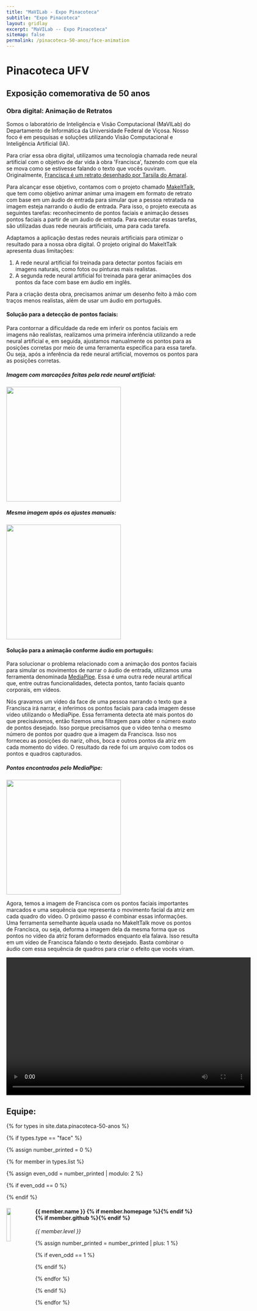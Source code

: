 ```yaml
---
title: "MaVILab - Expo Pinacoteca"
subtitle: "Expo Pinacoteca"
layout: gridlay
excerpt: "MaVILab -- Expo Pinacoteca"
sitemap: false
permalink: /pinacoteca-50-anos/face-animation
---
```


# Pinacoteca UFV
## Exposição comemorativa de 50 anos
### Obra digital: Animação de Retratos

Somos o laboratório de Inteligência e Visão Computacional (MaVILab) do Departamento de Informática da Universidade Federal de Viçosa. Nosso foco é em pesquisas e soluções utilizando Visão Computacional e Inteligência Artificial (IA).  

Para criar essa obra digital, utilizamos uma tecnologia chamada rede neural artificial com o objetivo de dar vida à obra 'Francisca', fazendo com que ela se mova como se estivesse falando o texto que vocês ouviram. Originalmente, [Francisca é um retrato desenhado por Tarsila do Amaral](https://www.dac.ufv.br/sem-categoria/ufv-semana-de-arte-moderna-tarsila-do-amaral/).

Para alcançar esse objetivo, contamos com o projeto chamado [MakeItTalk](https://people.umass.edu/~yangzhou/MakeItTalk/), que tem como objetivo animar animar uma imagem em formato de retrato com base em um áudio de entrada para simular que a pessoa retratada na imagem esteja narrando o áudio de entrada. Para isso, o projeto executa as seguintes tarefas: reconhecimento de pontos faciais e animação desses pontos faciais a partir de um áudio de entrada. Para executar essas tarefas, são utilizadas duas rede neurais artificiais, uma para cada tarefa.

Adaptamos a aplicação destas redes neurais artificiais para otimizar o resultado para a nossa obra digital. O projeto original do MakeItTalk apresenta duas limitações:

1. A rede neural artificial foi treinada para detectar pontos faciais em imagens naturais, como fotos ou pinturas mais realistas.
2. A segunda rede neural artificial foi treinada para gerar animações dos pontos da face com base em áudio em inglês.

Para a criação desta obra, precisamos animar um desenho feito à mão com traços menos realistas, além de usar um áudio em português.

#### Solução para a detecção de pontos faciais: 

Para contornar a dificuldade da rede em inferir os pontos faciais em imagens não realistas, realizamos uma primeira inferência utilizando a rede neural artificial e, em seguida, ajustamos manualmente os pontos para as posições corretas por meio de uma ferramenta específica para essa tarefa. Ou seja, após a inferência da rede neural artificial, movemos os pontos para as posições corretas.


##### Imagem com marcações feitas pela rede neural artificial: 

<img src="{{ site.url }}{{ site.baseurl }}/images/pinacoteca-50-anos/face/Captura.png"  height="300px" />

##### Mesma imagem após os ajustes manuais:

<img src="{{ site.url }}{{ site.baseurl }}/images/pinacoteca-50-anos/face/Captura_filtrado.png"  height="300px" />


#### Solução para a animação conforme áudio em português: 

Para solucionar o problema relacionado com a animação dos pontos faciais para simular os movimentos de narrar o áudio de entrada, utilizamos uma ferramenta denominada [MediaPipe](https://developers.google.com/mediapipe/solutions/vision/pose_landmarker). Essa é uma outra rede neural artifical que, entre outras funcionalidades, detecta pontos, tanto faciais quanto corporais, em vídeos.

Nós gravamos um vídeo da face de uma pessoa narrando o texto que a Francisca irá narrar, e inferimos os pontos faciais para cada imagem desse vídeo utilizando o MediaPipe. Essa ferramenta detecta até mais pontos do que precisávamos, então fizemos uma filtragem para obter o número exato de pontos desejado. Isso porque precisamos que o video tenha o mesmo número de pontos por quadro que a imagem da Francisca. Isso nos forneceu as posições do nariz, olhos, boca e outros pontos da atriz em cada momento do vídeo. O resultado da rede foi um arquivo com todos os pontos e quadros capturados.

##### Pontos encontrados pelo MediaPipe:

<img src="{{ site.url }}{{ site.baseurl }}/images/pinacoteca-50-anos/face/PontosMulher.png"  height="300px" />

Agora, temos a imagem de Francisca com os pontos faciais importantes marcados e uma sequência que representa o movimento facial da atriz em cada quadro do vídeo. O próximo passo é combinar essas informações. Uma ferramenta semelhante àquela usada no MakeItTalk move os pontos de Francisca, ou seja, deforma a imagem dela da mesma forma que os pontos no vídeo da atriz foram deformados enquanto ela falava. Isso resulta em um vídeo de Francisca falando o texto desejado. Basta combinar o áudio com essa sequência de quadros para criar o efeito que vocês viram.

<video width="640" height="360" controls>
  <source src="{{ site.url }}{{ site.baseurl }}/images/pinacoteca-50-anos/face/video.mp4" type="video/mp4">
</video>



<div class="row"  style="margin-left:0px;">

## Equipe:

{% for types in site.data.pinacoteca-50-anos %}

{% if types.type == "face" %}

{% assign number_printed = 0 %}

{% for member in types.list %}

{% assign even_odd = number_printed | modulo: 2 %}

{% if even_odd == 0 %}
<div class="row">
{% endif %}

<div class="col-sm-6 clearfix">
  <img src="{{ site.url }}{{ site.baseurl }}/images/teampic/{{ member.photo }}" class="img-responsive" width="15%" style="float: left" />
  <h4>{{ member.name }} {% if member.homepage %}<a href="{{ member.homepage }}" title="Link to member homepage"><i class="fa fa-home fa-fw" aria-hidden="true"></i></a>{% endif %} {% if member.github %}<a href="{{ member.github }}" title="Link to member github"><i class="fa fa-github fa-fw" aria-hidden="true"></i></a>{% endif %} </h4>
  
  <i>{{ member.level }} </i>

</div>


{% assign number_printed = number_printed | plus: 1 %}

{% if even_odd == 1 %}
</div>
{% endif %}

{% endfor %}
</div>

{% endif %}

{% endfor %}
